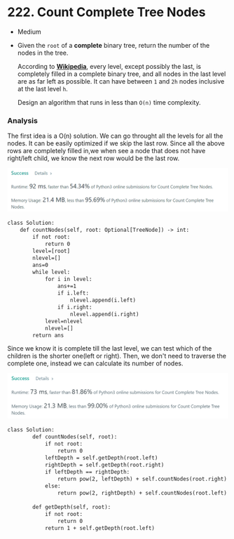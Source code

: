 # 222. Count Complete Tree Nodes

* Medium
*   Given the `root` of a **complete** binary tree, return the number of the nodes in the tree.

    According to [**Wikipedia**](http://en.wikipedia.org/wiki/Binary\_tree#Types\_of\_binary\_trees), every level, except possibly the last, is completely filled in a complete binary tree, and all nodes in the last level are as far left as possible. It can have between `1` and `2h` nodes inclusive at the last level `h`.

    Design an algorithm that runs in less than `O(n)` time complexity.

### Analysis&#x20;

The first idea is a O(n) solution. We can go throught all the levels for all the nodes. It can be easily optimized if we skip the last row. Since all the above rows are completely filled in,we when see a node that does not have right/left child, we know the next row would be the last row.&#x20;

&#x20;

![](<../../.gitbook/assets/image (20) (1) (1) (1) (1).png>)

```
class Solution:
    def countNodes(self, root: Optional[TreeNode]) -> int:
        if not root:
            return 0
        level=[root]
        nlevel=[]
        ans=0
        while level:
            for i in level:
                ans+=1
                if i.left:
                    nlevel.append(i.left)
                if i.right:
                    nlevel.append(i.right)
            level=nlevel
            nlevel=[]
        return ans
```

Since we know it is complete till the last level, we can test which of the children is the shorter one(left or right). Then, we don't need to traverse the complete one, instead we can calculate its number of nodes.&#x20;

![](<../../.gitbook/assets/image (19) (1) (1) (1) (1) (1).png>)

```
class Solution:
        def countNodes(self, root):
            if not root:
                return 0
            leftDepth = self.getDepth(root.left)
            rightDepth = self.getDepth(root.right)
            if leftDepth == rightDepth:
                return pow(2, leftDepth) + self.countNodes(root.right)
            else:
                return pow(2, rightDepth) + self.countNodes(root.left)
    
        def getDepth(self, root):
            if not root:
                return 0
            return 1 + self.getDepth(root.left)
```
